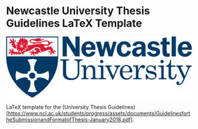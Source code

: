 # Newcastle University Thesis Guidelines LaTeX Template

![Newcastle University Logo](Newcastle_University_logo.png)

LaTeX template for the (University Thesis Guidelines)[https://www.ncl.ac.uk/students/progress/assets/documents/GuidelinesfortheSubmissionandFormatofThesis-January2018.pdf].
